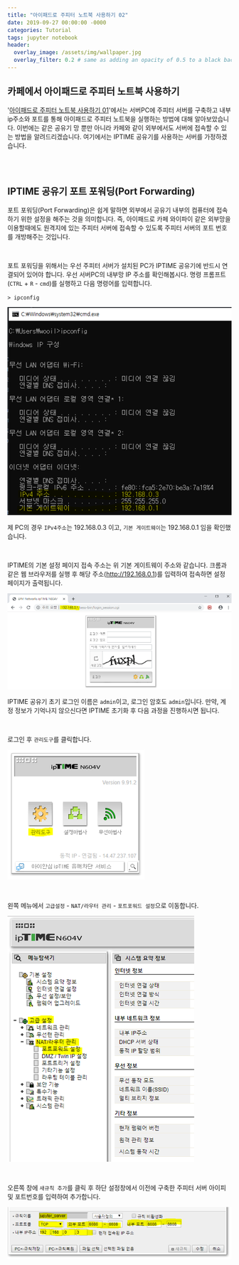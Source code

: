 ```yaml
---
title: "아이패드로 주피터 노트북 사용하기 02"
date: 2019-09-27 00:00:00 -0000
categories: Tutorial
tags: jupyter notebook
header:
  overlay_image: /assets/img/wallpaper.jpg
  overlay_filter: 0.2 # same as adding an opacity of 0.5 to a black background
---
```


## 카페에서 아이패드로 주피터 노트북 사용하기

'[아이패드로 주피터 노트북 사용하기 01](https://wooiljeong.github.io/tutorial/coding_on_ipad_01/)'에서는 서버PC에 주피터 서버를 구축하고 내부 ip주소와 포트를 통해 아이패드로 주피터 노트북을 실행하는 방법에 대해 알아보았습니다. 이번에는 같은 공유기 망 뿐만 아니라 카페와 같이 외부에서도 서버에 접속할 수 있는 방법을 알려드리겠습니다. 여기에서는 IPTIME 공유기를 사용하는 서버를 가정하겠습니다.


<br><br>

## IPTIME 공유기 포트 포워딩(Port Forwarding)

포트 포워딩(Port Forwarding)은 쉽게 말하면 외부에서 공유기 내부의 컴퓨터에 접속하기 위한 설정을 해주는 것을 의미합니다. 즉, 아이패드로 카페 와이파이 같은 외부망을 이용할때에도 원격지에 있는 주피터 서버에 접속할 수 있도록 주피터 서버의 포트 번호를 개방해주는 것입니다.

<br>

포트 포워딩을 위해서는 우선 주피터 서버가 설치된 PC가 IPTIME 공유기에 반드시 연결되어 있어야 합니다. 우선 서버PC의 내부망 IP 주소를 확인해봅시다. 명령 프롬프트(```CTRL``` + ```R``` -  ```cmd```)를 실행하고 다음 명령어를 입력합니다.

```
> ipconfig
```

![PNG](/assets/img/post_img/2019-09-27-coding_on_ipad_02/img_01.PNG)

제 PC의 경우 ```IPv4주소```는 192.168.0.3 이고, ```기본 게이트웨이```는 192.168.0.1 임을 확인했습니다.

<br>

IPTIME의 기본 설정 페이지 접속 주소는 위 기본 게이트웨이 주소와 같습니다. 크롬과 같은 웹 브라우저를 실행 후 해당 주소(http://192.168.0.1)를 입력하여 접속하면 설정 페이지가 출력됩니다.

![PNG](/assets/img/post_img/2019-09-27-coding_on_ipad_02/img_02.PNG)

IPTIME 공유기 초기 로그인 이름은 ```admin```이고, 로그인 암호도 ```admin```입니다. 만약, 계정 정보가 기억나지 않으신다면 IPTIME 초기화 후 다음 과정을 진행하시면 됩니다.

<br>

로그인 후 ```관리도구```를 클릭합니다.

![PNG](/assets/img/post_img/2019-09-27-coding_on_ipad_02/img_03.PNG)

<br>

왼쪽 메뉴에서 ```고급설정``` - ```NAT/라우터 관리``` - ```포트포워드 설정```으로 이동합니다.

![PNG](/assets/img/post_img/2019-09-27-coding_on_ipad_02/img_04.PNG)

<br>

오른쪽 창에 ```새규칙 추가```를 클릭 후 하단 설정창에서 이전에 구축한 주피터 서버 아이피 및 포트번호를 입력하여 추가합니다.

![PNG](/assets/img/post_img/2019-09-27-coding_on_ipad_02/img_05.PNG)




<br><br>
